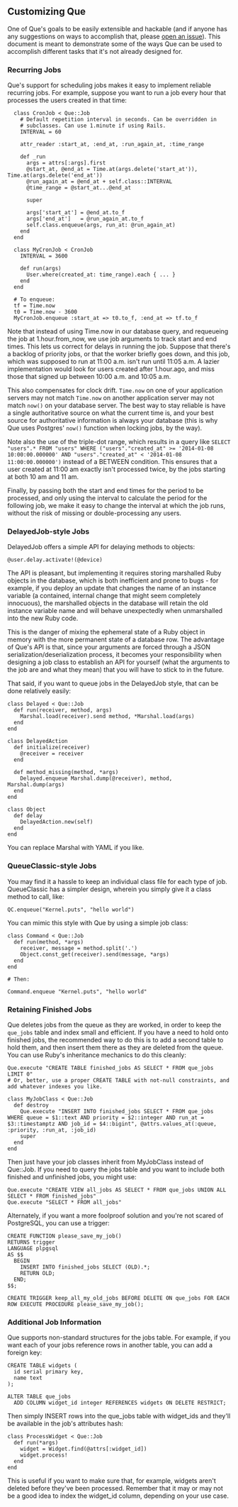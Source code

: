 ## Customizing Que

One of Que's goals to be easily extensible and hackable (and if anyone has any suggestions on ways to accomplish that, please [open an issue](https://github.com/chanks/que/issues)). This document is meant to demonstrate some of the ways Que can be used to accomplish different tasks that it's not already designed for.

### Recurring Jobs

Que's support for scheduling jobs makes it easy to implement reliable recurring jobs. For example, suppose you want to run a job every hour that processes the users created in that time:

      class CronJob < Que::Job
        # Default repetition interval in seconds. Can be overridden in
        # subclasses. Can use 1.minute if using Rails.
        INTERVAL = 60

        attr_reader :start_at, :end_at, :run_again_at, :time_range

        def _run
          args = attrs[:args].first
          @start_at, @end_at = Time.at(args.delete('start_at')), Time.at(args.delete('end_at'))
          @run_again_at = @end_at + self.class::INTERVAL
          @time_range = @start_at...@end_at

          super

          args['start_at'] = @end_at.to_f
          args['end_at']   = @run_again_at.to_f
          self.class.enqueue(args, run_at: @run_again_at)
        end
      end

      class MyCronJob < CronJob
        INTERVAL = 3600

        def run(args)
          User.where(created_at: time_range).each { ... }
        end
      end

      # To enqueue:
      tf = Time.now
      t0 = Time.now - 3600
      MyCronJob.enqueue :start_at => t0.to_f, :end_at => tf.to_f

Note that instead of using Time.now in our database query, and requeueing the job at 1.hour.from_now, we use job arguments to track start and end times. This lets us correct for delays in running the job. Suppose that there's a backlog of priority jobs, or that the worker briefly goes down, and this job, which was supposed to run at 11:00 a.m. isn't run until 11:05 a.m. A lazier implementation would look for users created after 1.hour.ago, and miss those that signed up between 10:00 a.m. and 10:05 a.m.

This also compensates for clock drift. `Time.now` on one of your application servers may not match `Time.now` on another application server may not match `now()` on your database server. The best way to stay reliable is have a single authoritative source on what the current time is, and your best source for authoritative information is always your database (this is why Que uses Postgres' `now()` function when locking jobs, by the way).

Note also the use of the triple-dot range, which results in a query like `SELECT "users".* FROM "users" WHERE ("users"."created_at" >= '2014-01-08 10:00:00.000000' AND "users"."created_at" < '2014-01-08 11:00:00.000000')` instead of a BETWEEN condition. This ensures that a user created at 11:00 am exactly isn't processed twice, by the jobs starting at both 10 am and 11 am.

Finally, by passing both the start and end times for the period to be processed, and only using the interval to calculate the period for the following job, we make it easy to change the interval at which the job runs, without the risk of missing or double-processing any users.

### DelayedJob-style Jobs

DelayedJob offers a simple API for delaying methods to objects:

    @user.delay.activate!(@device)

The API is pleasant, but implementing it requires storing marshalled Ruby objects in the database, which is both inefficient and prone to bugs - for example, if you deploy an update that changes the name of an instance variable (a contained, internal change that might seem completely innocuous), the marshalled objects in the database will retain the old instance variable name and will behave unexpectedly when unmarshalled into the new Ruby code.

This is the danger of mixing the ephemeral state of a Ruby object in memory with the more permanent state of a database row. The advantage of Que's API is that, since your arguments are forced through a JSON serialization/deserialization process, it becomes your responsibility when designing a job class to establish an API for yourself (what the arguments to the job are and what they mean) that you will have to stick to in the future.

That said, if you want to queue jobs in the DelayedJob style, that can be done relatively easily:

    class Delayed < Que::Job
      def run(receiver, method, args)
        Marshal.load(receiver).send method, *Marshal.load(args)
      end
    end

    class DelayedAction
      def initialize(receiver)
        @receiver = receiver
      end

      def method_missing(method, *args)
        Delayed.enqueue Marshal.dump(@receiver), method, Marshal.dump(args)
      end
    end

    class Object
      def delay
        DelayedAction.new(self)
      end
    end

You can replace Marshal with YAML if you like.

### QueueClassic-style Jobs

You may find it a hassle to keep an individual class file for each type of job. QueueClassic has a simpler design, wherein you simply give it a class method to call, like:

    QC.enqueue("Kernel.puts", "hello world")

You can mimic this style with Que by using a simple job class:

    class Command < Que::Job
      def run(method, *args)
        receiver, message = method.split('.')
        Object.const_get(receiver).send(message, *args)
      end
    end

    # Then:

    Command.enqueue "Kernel.puts", "hello world"

### Retaining Finished Jobs

Que deletes jobs from the queue as they are worked, in order to keep the `que_jobs` table and index small and efficient. If you have a need to hold onto finished jobs, the recommended way to do this is to add a second table to hold them, and then insert them there as they are deleted from the queue. You can use Ruby's inheritance mechanics to do this cleanly:

    Que.execute "CREATE TABLE finished_jobs AS SELECT * FROM que_jobs LIMIT 0"
    # Or, better, use a proper CREATE TABLE with not-null constraints, and add whatever indexes you like.

    class MyJobClass < Que::Job
      def destroy
        Que.execute "INSERT INTO finished_jobs SELECT * FROM que_jobs WHERE queue = $1::text AND priority = $2::integer AND run_at = $3::timestamptz AND job_id = $4::bigint", @attrs.values_at(:queue, :priority, :run_at, :job_id)
        super
      end
    end

Then just have your job classes inherit from MyJobClass instead of Que::Job. If you need to query the jobs table and you want to include both finished and unfinished jobs, you might use:

    Que.execute "CREATE VIEW all_jobs AS SELECT * FROM que_jobs UNION ALL SELECT * FROM finished_jobs"
    Que.execute "SELECT * FROM all_jobs"

Alternately, if you want a more foolproof solution and you're not scared of PostgreSQL, you can use a trigger:

    CREATE FUNCTION please_save_my_job()
    RETURNS trigger
    LANGUAGE plpgsql
    AS $$
      BEGIN
        INSERT INTO finished_jobs SELECT (OLD).*;
        RETURN OLD;
      END;
    $$;

    CREATE TRIGGER keep_all_my_old_jobs BEFORE DELETE ON que_jobs FOR EACH ROW EXECUTE PROCEDURE please_save_my_job();

### Additional Job Information

Que supports non-standard structures for the jobs table. For example, if you want each of your jobs reference rows in another table, you can add a foreign key:

    CREATE TABLE widgets (
      id serial primary key,
      name text
    );

    ALTER TABLE que_jobs
      ADD COLUMN widget_id integer REFERENCES widgets ON DELETE RESTRICT;

Then simply INSERT rows into the que_jobs table with widget_ids and they'll be available in the job's attributes hash:

    class ProcessWidget < Que::Job
      def run(*args)
        widget = Widget.find(@attrs[:widget_id])
        widget.process!
      end
    end

This is useful if you want to make sure that, for example, widgets aren't deleted before they've been processed. Remember that it may or may not be a good idea to index the widget_id column, depending on your use case.
